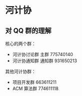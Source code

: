 # 河计协

## 对 QQ 群的理解

核心的两个群：

- 河计协讨论群 主群 775740140
- 河计协通知群 通知群 931650213

其他河计协群：

- 项目开发群 663611211
- ACM 算法群 774611118
